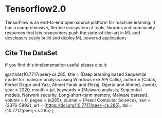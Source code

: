 # Tensorflow2.0
TensorFlow is an end-to-end open source platform for machine learning. It has a comprehensive, flexible ecosystem of tools, libraries and community resources that lets researchers push the state-of-the-art in ML and developers easily build and deploy ML powered applications

## Cite The DataSet
If you find this implementation useful please cite it:

@article{10.7717/peerj-cs.285,
title = {Deep learning based Sequential model for malware analysis using Windows exe API Calls},
author = {Catak, Ferhat Ozgur and Yazı, Ahmet Faruk and Elezaj, Ogerta and Ahmed, Javed},
year = 2020,
month = jul,
keywords = {Malware analysis, Sequential models, Network security, Long-short-term memory, Malware dataset},
volume = 6,
pages = {e285},
journal = {PeerJ Computer Science},
issn = {2376-5992},
url = {https://doi.org/10.7717/peerj-cs.285},
doi = {10.7717/peerj-cs.285}
}
